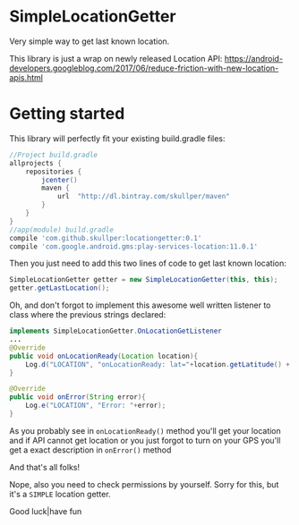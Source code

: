 # SimpleLocationGetter
Very simple way to get last known location.

This library is just a wrap on newly released Location API: https://android-developers.googleblog.com/2017/06/reduce-friction-with-new-location-apis.html

# Getting started

This library will perfectly fit your existing build.gradle files:
```gradle
//Project build.gradle
allprojects {
    repositories {
        jcenter()
        maven {
            url  "http://dl.bintray.com/skullper/maven"
        }
    }
}
//app(module) build.gradle
compile 'com.github.skullper:locationgetter:0.1'
compile 'com.google.android.gms:play-services-location:11.0.1'
```

Then you just need to add this two lines of code to get last known location:

```java
SimpleLocationGetter getter = new SimpleLocationGetter(this, this);
getter.getLastLocation();
```

Oh, and don't forgot to implement this awesome well written listener to class where the previous strings declared:

```java
implements SimpleLocationGetter.OnLocationGetListener
...
@Override
public void onLocationReady(Location location){
	Log.d("LOCATION", "onLocationReady: lat="+location.getLatitude() + " lon="+location.getLongitude());
}

@Override
public void onError(String error){
	Log.e("LOCATION", "Error: "+error);
}
```
As you probably see in ```onLocationReady()``` method you'll get your location and if API cannot get location or you just forgot to turn on your GPS you'll get a exact description in ```onError()``` method

And that's all folks!

Nope, also you need to check permissions by yourself. Sorry for this, but it's a ```SIMPLE``` location getter.

Good luck|have fun
